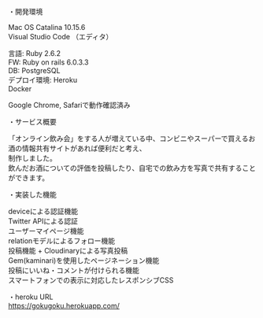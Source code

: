 ・開発環境  
  
Mac OS Catalina 10.15.6  
Visual Studio Code （エディタ）  

言語: Ruby 2.6.2  
FW: Ruby on rails 6.0.3.3  
DB: PostgreSQL  
デプロイ環境: Heroku  
Docker    

Google Chrome, Safariで動作確認済み  


  
・サービス概要  
  
「オンライン飲み会」をする人が増えている中、コンビニやスーパーで買えるお酒の情報共有サイトがあれば便利だと考え、  
制作しました。  
飲んだお酒についての評価を投稿したり、自宅での飲み方を写真で共有することができます。  
  
・実装した機能  
  
deviceによる認証機能  
Twitter APIによる認証  
ユーザーマイページ機能  
relationモデルによるフォロー機能  
投稿機能 + Cloudinaryによる写真投稿  
Gem(kaminari)を使用したページネーション機能  
投稿にいいね・コメントが付けられる機能  
スマートフォンでの表示に対応したレスポンシブCSS  
  
・heroku URL  
https://gokugoku.herokuapp.com/  